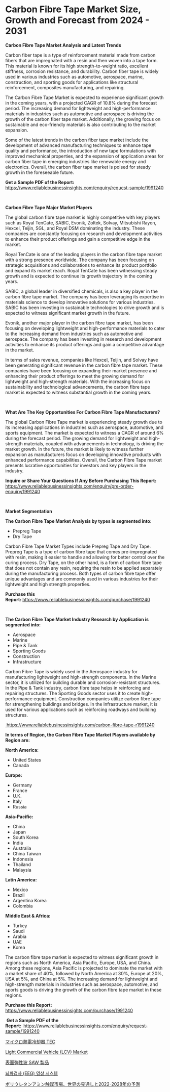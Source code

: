 <p><h1>Carbon Fibre Tape Market Size, Growth and Forecast from 2024 - 2031</h1></p><p><strong>Carbon Fibre Tape Market Analysis and Latest Trends</strong></p>
<p><p>Carbon fiber tape is a type of reinforcement material made from carbon fibers that are impregnated with a resin and then woven into a tape form. This material is known for its high strength-to-weight ratio, excellent stiffness, corrosion resistance, and durability. Carbon fiber tape is widely used in various industries such as automotive, aerospace, marine, construction, and sporting goods for applications like structural reinforcement, composites manufacturing, and repairing.</p><p>The Carbon Fibre Tape Market is expected to experience significant growth in the coming years, with a projected CAGR of 10.8% during the forecast period. The increasing demand for lightweight and high-performance materials in industries such as automotive and aerospace is driving the growth of the carbon fiber tape market. Additionally, the growing focus on sustainable and eco-friendly materials is also contributing to the market expansion.</p><p>Some of the latest trends in the carbon fiber tape market include the development of advanced manufacturing techniques to enhance tape quality and performance, the introduction of new tape formulations with improved mechanical properties, and the expansion of application areas for carbon fiber tape in emerging industries like renewable energy and electronics. Overall, the carbon fiber tape market is poised for steady growth in the foreseeable future.</p></p>
<p><strong>Get a Sample PDF of the Report:&nbsp;</strong> <a href="https://www.reliablebusinessinsights.com/enquiry/request-sample/1991240">https://www.reliablebusinessinsights.com/enquiry/request-sample/1991240</a></p>
<p>&nbsp;</p>
<p><strong>Carbon Fibre Tape Major Market Players</strong></p>
<p><p>The global carbon fibre tape market is highly competitive with key players such as Royal TenCate, SABIC, Evonik, Zoltek, Solvay, Mitsubishi Rayon, Hexcel, Teijin, SGL, and Royal DSM dominating the industry. These companies are constantly focusing on research and development activities to enhance their product offerings and gain a competitive edge in the market.</p><p>Royal TenCate is one of the leading players in the carbon fibre tape market with a strong presence worldwide. The company has been focusing on strategic acquisitions and collaborations to enhance its product portfolio and expand its market reach. Royal TenCate has been witnessing steady growth and is expected to continue its growth trajectory in the coming years.</p><p>SABIC, a global leader in diversified chemicals, is also a key player in the carbon fibre tape market. The company has been leveraging its expertise in materials science to develop innovative solutions for various industries. SABIC has been investing in sustainable technologies to drive growth and is expected to witness significant market growth in the future.</p><p>Evonik, another major player in the carbon fibre tape market, has been focusing on developing lightweight and high-performance materials to cater to the increasing demand from industries such as automotive and aerospace. The company has been investing in research and development activities to enhance its product offerings and gain a competitive advantage in the market.</p><p>In terms of sales revenue, companies like Hexcel, Teijin, and Solvay have been generating significant revenue in the carbon fibre tape market. These companies have been focusing on expanding their market presence and enhancing their product offerings to meet the growing demand for lightweight and high-strength materials. With the increasing focus on sustainability and technological advancements, the carbon fibre tape market is expected to witness substantial growth in the coming years.</p></p>
<p>&nbsp;</p>
<p><strong>What Are The Key Opportunities For Carbon Fibre Tape Manufacturers?</strong></p>
<p><p>The global Carbon Fibre Tape market is experiencing steady growth due to its increasing applications in industries such as aerospace, automotive, and sports equipment. The market is expected to witness a CAGR of around 6% during the forecast period. The growing demand for lightweight and high-strength materials, coupled with advancements in technology, is driving the market growth. In the future, the market is likely to witness further expansion as manufacturers focus on developing innovative products with enhanced performance capabilities. Overall, the Carbon Fibre Tape market presents lucrative opportunities for investors and key players in the industry.</p></p>
<p><strong>Inquire or Share Your Questions If Any Before Purchasing This Report:</strong> <a href="https://www.reliablebusinessinsights.com/enquiry/pre-order-enquiry/1991240">https://www.reliablebusinessinsights.com/enquiry/pre-order-enquiry/1991240</a></p>
<p>&nbsp;</p>
<p><strong>Market Segmentation</strong></p>
<p><strong>The Carbon Fibre Tape Market Analysis by types is segmented into:</strong></p>
<p><ul><li>Prepreg Tape</li><li>Dry Tape</li></ul></p>
<p><p>Carbon Fibre Tape Market Types include Prepreg Tape and Dry Tape. Prepreg Tape is a type of carbon fibre tape that comes pre-impregnated with resin, making it easier to handle and allowing for better control over the curing process. Dry Tape, on the other hand, is a form of carbon fibre tape that does not contain any resin, requiring the resin to be applied separately during the manufacturing process. Both types of carbon fibre tape offer unique advantages and are commonly used in various industries for their lightweight and high strength properties.</p></p>
<p><strong>Purchase this Report:&nbsp;</strong><a href="https://www.reliablebusinessinsights.com/purchase/1991240">https://www.reliablebusinessinsights.com/purchase/1991240</a></p>
<p>&nbsp;</p>
<p><strong>The Carbon Fibre Tape Market Industry Research by Application is segmented into:</strong></p>
<p><ul><li>Aerospace</li><li>Marine</li><li>Pipe & Tank</li><li>Sporting Goods</li><li>Construction</li><li>Infrastructure</li></ul></p>
<p><p>Carbon Fibre Tape is widely used in the Aerospace industry for manufacturing lightweight and high-strength components. In the Marine sector, it is utilized for building durable and corrosion-resistant structures. In the Pipe & Tank industry, carbon fibre tape helps in reinforcing and repairing structures. The Sporting Goods sector uses it to create high-performance equipment. Construction companies utilize carbon fibre tape for strengthening buildings and bridges. In the Infrastructure market, it is used for various applications such as reinforcing roadways and building structures.</p></p>
<p><a href="https://www.reliablebusinessinsights.com/carbon-fibre-tape-r1991240">&nbsp;https://www.reliablebusinessinsights.com/carbon-fibre-tape-r1991240</a></p>
<p><strong>In terms of Region, the Carbon Fibre Tape Market Players available by Region are:</strong></p>
<p>
    <p> <strong> North America: </strong>
        <ul>
            <li>United States</li>
            <li>Canada</li>
        </ul>
        </p> 
    <p> <strong> Europe: </strong>
        <ul>
            <li>Germany</li>
            <li>France</li>
            <li>U.K.</li>
            <li>Italy</li>
            <li>Russia</li>
        </ul>
        </p> 
    <p> <strong> Asia-Pacific: </strong>
        <ul>
            <li>China</li>
            <li>Japan</li>
            <li>South Korea</li>
            <li>India</li>
            <li>Australia</li>
            <li>China Taiwan</li>
            <li>Indonesia</li>
            <li>Thailand</li>
            <li>Malaysia</li>
        </ul>
        </p> 
    <p> <strong> Latin America: </strong>
        <ul>
            <li>Mexico</li>
            <li>Brazil</li>
            <li>Argentina Korea</li>
            <li>Colombia</li>
        </ul>
        </p> 
    <p> <strong> Middle East & Africa: </strong>
        <ul>
            <li>Turkey</li>
            <li>Saudi</li>
            <li>Arabia</li>
            <li>UAE</li>
            <li>Korea</li>
        </ul>
    </p>
    </p>
<p><p>The carbon fibre tape market is expected to witness significant growth in regions such as North America, Asia Pacific, Europe, USA, and China. Among these regions, Asia Pacific is projected to dominate the market with a market share of 40%, followed by North America at 30%, Europe at 20%, USA at 5%, and China at 5%. The increasing demand for lightweight and high-strength materials in industries such as aerospace, automotive, and sports goods is driving the growth of the carbon fibre tape market in these regions.</p></p>
<p><strong>Purchase this Report: </strong><a href="https://www.reliablebusinessinsights.com/purchase/1991240">https://www.reliablebusinessinsights.com/purchase/1991240</a></p>
<p>&nbsp;<strong>Get a Sample PDF of the Report:&nbsp;&nbsp;</strong><a href="https://www.reliablebusinessinsights.com/enquiry/request-sample/1991240">https://www.reliablebusinessinsights.com/enquiry/request-sample/1991240</a></p>
<p><strong></strong></p>
<p><p><a href="https://medium.com/@elenorkiehn/%E3%83%9E%E3%82%A4%E3%82%AF%E3%83%AD%E7%86%B1%E9%9B%BB%E5%86%B7%E5%8D%B4%E5%99%A8tec%E5%B8%82%E5%A0%B4%E3%81%AB%E6%B7%B1%E3%81%8F%E7%AB%8B%E3%81%A1%E5%85%A5%E3%82%8B-%E3%81%9D%E3%81%AE%E3%83%88%E3%83%AC%E3%83%B3%E3%83%89-%E5%B8%82%E5%A0%B4%E3%82%BB%E3%82%B0%E3%83%A1%E3%83%B3%E3%83%86%E3%83%BC%E3%82%B7%E3%83%A7%E3%83%B3-%E7%AB%B6%E4%BA%89%E5%88%86%E6%9E%90-1b1748d2b60b">マイクロ熱電冷却器 TEC</a></p><p><a href="https://github.com/yadanielu/Market-Research-Report-List-1/blob/main/light-commercial-vehicle-lcv-market.md">Light Commercial Vehicle (LCV) Market</a></p><p><a href="https://medium.com/@brayanborer2023/%E8%A1%A8%E9%9D%A2%E9%9F%B3%E6%B3%A2saw%E8%A3%BD%E5%93%81%E5%B8%82%E5%A0%B4%E3%81%B8%E3%81%AE%E6%B7%B1%E3%81%84%E6%8E%98%E3%82%8A%E4%B8%8B%E3%81%92-%E3%83%88%E3%83%AC%E3%83%B3%E3%83%89-%E5%B8%82%E5%A0%B4%E3%82%BB%E3%82%B0%E3%83%A1%E3%83%B3%E3%83%86%E3%83%BC%E3%82%B7%E3%83%A7%E3%83%B3-%E7%AB%B6%E4%BA%89%E5%88%86%E6%9E%90-3829fe9f565b">表面弾性波 SAW 製品</a></p><p><a href="https://github.com/kimvicki3212024/Market-Research-Report-List-1/blob/main/6193158118161.md">뇌파검사 (EEG) 영상 시스템</a></p><p><a href="https://github.com/CarlieShields/Market-Research-Report-List-1/blob/main/6880276130214.md">ポリウレタンアミン触媒市場、世界の見通しと2022-2028年の予測</a></p></p>